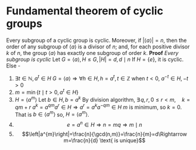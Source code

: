 # Fundamental theorem of cyclic groups
Every subgroup of a cyclic group is cyclic. Moreover, if $|\langle a\rangle|=n$, then the order of any subgroup of $\langle a\rangle$ is a divisor of $n$; and, for each positive divisor $k$ of $n$, the group $\langle a\rangle$ has exactly one subgroup of order $k$.
**Proof**
*Every subgroup is cyclic*
Let $G=\langle a \rangle, H\le G, |H|=d, d\mid n$
If $H=\{e\}$, it is cyclic.
Else -
1. $\exists t\in\mathbb{N}, a^t\in H$
	$G=\langle a \rangle\Rightarrow \forall h\in H, h=a^t, t\in \mathbb{Z}$
	when $t<0$, $a^{-t}\in H, -t>0$
2. $m=\min\{t\mid t\gt 0, a^t\in H\}$
3. $H=\langle a^m \rangle$
	Let $b\in H, b=a^k$
	By division algorithm, $\exists\, q,r, 0\le r \lt m, \quad k=qm+r$
	$a^k=a^{qm}a^r\in H\Rightarrow a^r=a^ka^{-qm}\in H$
	$m$ is minimum, so $k=0$.
	That is $b\in\langle a^m \rangle$
	so, $H=\langle a ^m\rangle$.
3. $$e=a^n\in H\Rightarrow n=mq\Rightarrow m\mid n$$
4. $$\left|a^{m}\right|=\frac{n}{\gcd(n,m)}=\frac{n}{m}=d\Rightarrow m=\frac{n}{d} \text{ is unique}$$
